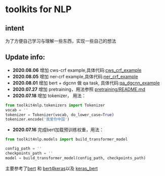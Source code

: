# toolkits for NLP

## intent
 为了方便自己学习与理解一些东西，实现一些自己的想法

## Update info:
 -  <strong>2020.08.06</strong> 增加 cws-crf example,具体代码:<a href="https://github.com/xv44586/toolkit4nlp/blob/master/examples/sequence_labeling_cws_crf.py">cws_crf_example</a>
  - <strong>2020.08.05</strong> 增加 ner-crf example,具体代码:<a href="https://github.com/xv44586/toolkit4nlp/blob/master/examples/sequence_labeling_ner_crf.py">ner_crf_example</a>
  - <strong>2020.08.01</strong> 增加 bert + dgcnn 做 qa task, 具体代码:<a href="https://github.com/xv44586/toolkit4nlp/blob/master/examples/qa_dgcnn_example.py">qa_dgcnn_example</a>
  - <strong>2020.07.27</strong> 增加 pretraining，用法参照 <a href="https://github.com/xv44586/toolkit4nlp/blob/master/pretraining/README.md">pretraining/README.md</a>
  - <strong>2020.07.18</strong> 增加 tokenizer， 用法：
  ```python
from toolkit4nlp.tokenizers import Tokenizer
vocab = ''
tokenizer = Tokenizer(vocab, do_lower_case=True)
tokenizer.encode('我爱你中国')    
```
  - <strong>2020.07.16</strong>  完成bert加载预训练权重，用法：
  ```python
from toolkit4nlp.models import build_transformer_model

config_path = ''
checkpoints_path = ''
model = build_transformer_model(config_path, checkpoints_path)
  ```
  
  主要参考了<a href='https://github.com/google-research/bert.git'>bert</a> 和
  <a href='https://github.com/bojone/bert4keras.git'>bert4keras</a>以及
  <a href='https://github.com/CyberZHG/keras-bert'>keras_bert</a>
